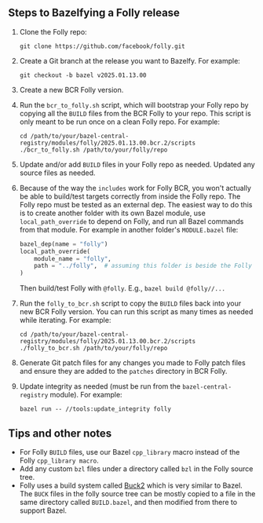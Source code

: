## Steps to Bazelfying a Folly release

1.  Clone the Folly repo:

    ```shell
    git clone https://github.com/facebook/folly.git
    ```

1.  Create a Git branch at the release you want to Bazelfy.
    For example:

    ```shell
    git checkout -b bazel v2025.01.13.00
    ```

1.  Create a new BCR Folly version.

1.  Run the `bcr_to_folly.sh` script, which will bootstrap your Folly repo by copying all the `BUILD` files from the BCR Folly to your repo.
    This script is only meant to be run once on a clean Folly repo.
    For example:

    ```shell
    cd /path/to/your/bazel-central-registry/modules/folly/2025.01.13.00.bcr.2/scripts
    ./bcr_to_folly.sh /path/to/your/folly/repo
    ```

1.  Update and/or add `BUILD` files in your Folly repo as needed.
    Updated any source files as needed.

1.  Because of the way the `includes` work for Folly BCR, you won't actually be able to build/test targets correctly from inside the Folly repo.
    The Folly repo must be tested as an external dep.
    The easiest way to do this is to create another folder with its own Bazel module, use `local_path_override` to depend on Folly, and run all Bazel commands from that module.
    For example in another folder's `MODULE.bazel` file:

    ```python
    bazel_dep(name = "folly")
    local_path_override(
        module_name = "folly",
        path = "../folly",  # assuming this folder is beside the Folly repo
    )
    ```

    Then build/test Folly with `@folly`.
    E.g., `bazel build @folly//...`

1.  Run the `folly_to_bcr.sh` script to copy the `BUILD` files back into your new BCR Folly version.
    You can run this script as many times as needed while iterating.
    For example:

    ```shell
    cd /path/to/your/bazel-central-registry/modules/folly/2025.01.13.00.bcr.2/scripts
    ./folly_to_bcr.sh /path/to/your/folly/repo
    ```

1.  Generate Git patch files for any changes you made to Folly patch files and ensure they are added to the `patches` directory in BCR Folly.

1.  Update integrity as needed (must be run from the `bazel-central-registry` module).
    For example:

    ```shell
    bazel run -- //tools:update_integrity folly
    ```

## Tips and other notes

*   For Folly `BUILD` files, use our Bazel `cpp_library` macro instead of the Folly `cpp_library macro`.
*   Add any custom `bzl` files under a directory called `bzl` in the Folly source tree.
*   Folly uses a build system called [Buck2](https://buck2.build/) which is very similar to Bazel.
    The `BUCK` files in the folly source tree can be mostly copied to a file in the same directory called `BUILD.bazel`, and then modified from there to support Bazel.
